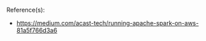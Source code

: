 



















Reference(s):
- https://medium.com/acast-tech/running-apache-spark-on-aws-81a5f766d3a6
